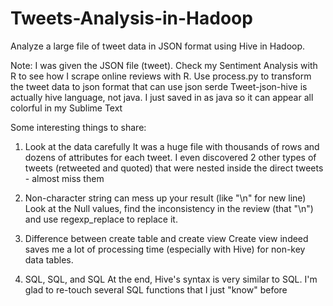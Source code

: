 # Tweets-Analysis-in-Hadoop
Analyze a large file of tweet data in JSON format using Hive in Hadoop.

Note: 
I was given the JSON file (tweet). Check my Sentiment Analysis with R to see how I scrape online reviews with R.
Use process.py to transform the tweet data to json format that can use json serde
Tweet-json-hive is actually hive language, not java. I just saved in as java so it can appear all colorful in my Sublime Text

Some interesting things to share:
1. Look at the data carefully
It was a huge file with thousands of rows and dozens of attributes for each tweet. I even discovered 2 other types of tweets (retweeted and quoted) that were nested inside the direct tweets - almost miss them

2. Non-character string can mess up your result (like "\n" for new line)
Look at the Null values, find the inconsistency in the review (that "\n") and use regexp_replace to replace it.

3. Difference between create table and create view
Create view indeed saves me a lot of processing time (especially with Hive) for non-key data tables.

4. SQL, SQL, and SQL
At the end, Hive's syntax is very similar to SQL. I'm glad to re-touch several SQL functions that I just "know" before




